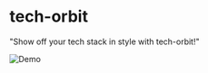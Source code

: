 # tech-orbit

"Show off your tech stack in style with tech-orbit!"

![Demo](https://tech-orbit.wontory.dev/api?tech=next.js,react,NestJS,Javascript,Typescript,Tailwind%20CSS&size=700)
